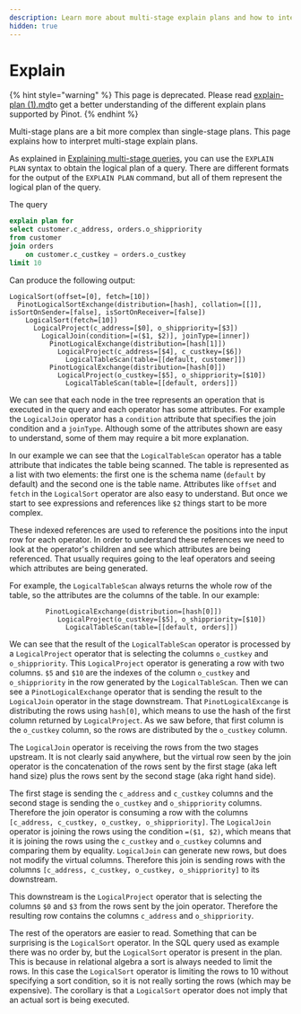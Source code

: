 ```yaml
---
description: Learn more about multi-stage explain plans and how to interpret them.
hidden: true
---
```


# Explain

{% hint style="warning" %}
This page is deprecated. Please read [explain-plan (1).md](<../explain-plan (1).md> "mention")to get a better understanding of the different explain plans supported by Pinot.
{% endhint %}



Multi-stage plans are a bit more complex than single-stage plans. This page explains how to interpret multi-stage explain plans.

As explained in [Explaining multi-stage queries](../query-syntax/explain-plan-multi-stage.md), you can use the `EXPLAIN PLAN` syntax to obtain the logical plan of a query. There are different formats for the output of the `EXPLAIN PLAN` command, but all of them represent the logical plan of the query.

The query

```sql
explain plan for
select customer.c_address, orders.o_shippriority
from customer
join orders
    on customer.c_custkey = orders.o_custkey
limit 10
```

Can produce the following output:

```
LogicalSort(offset=[0], fetch=[10])
  PinotLogicalSortExchange(distribution=[hash], collation=[[]], isSortOnSender=[false], isSortOnReceiver=[false])
    LogicalSort(fetch=[10])
      LogicalProject(c_address=[$0], o_shippriority=[$3])
        LogicalJoin(condition=[=($1, $2)], joinType=[inner])
          PinotLogicalExchange(distribution=[hash[1]])
            LogicalProject(c_address=[$4], c_custkey=[$6])
              LogicalTableScan(table=[[default, customer]])
          PinotLogicalExchange(distribution=[hash[0]])
            LogicalProject(o_custkey=[$5], o_shippriority=[$10])
              LogicalTableScan(table=[[default, orders]])
```

We can see that each node in the tree represents an operation that is executed in the query and each operator has some attributes. For example the `LogicalJoin` operator has a `condition` attribute that specifies the join condition and a `joinType`. Although some of the attributes shown are easy to understand, some of them may require a bit more explanation.

In our example we can see that the `LogicalTableScan` operator has a table attribute that indicates the table being scanned. The table is represented as a list with two elements: the first one is the schema name (`default` by default) and the second one is the table name. Attributes like `offset` and `fetch` in the `LogicalSort` operator are also easy to understand. But once we start to see expressions and references like `$2` things start to be more complex.

These indexed references are used to reference the positions into the input row for each operator. In order to understand these references we need to look at the operator's children and see which attributes are being referenced. That usually requires going to the leaf operators and seeing which attributes are being generated.

For example, the `LogicalTableScan` always returns the whole row of the table, so the attributes are the columns of the table. In our example:

```
         PinotLogicalExchange(distribution=[hash[0]])
            LogicalProject(o_custkey=[$5], o_shippriority=[$10])
              LogicalTableScan(table=[[default, orders]])
```

We can see that the result of the `LogicalTableScan` operator is processed by a `LogicalProject` operator that is selecting the columns `o_custkey` and `o_shippriority`. This `LogicalProject` operator is generating a row with two columns. `$5` and `$10` are the indexes of the column `o_custkey` and `o_shippriority` in the row generated by the `LogicalTableScan`. Then we can see a `PinotLogicalExchange` operator that is sending the result to the `LogicalJoin` operator in the stage downstream. That `PinotLogicalExcange` is distributing the rows using `hash[0]`, which means to use the hash of the first column returned by `LogicalProject`. As we saw before, that first column is the `o_custkey` column, so the rows are distributed by the `o_custkey` column.

The `LogicalJoin` operator is receiving the rows from the two stages upstream. It is not clearly said anywhere, but the virtual row seen by the join operator is the concatenation of the rows sent by the first stage (aka left hand size) plus the rows sent by the second stage (aka right hand side).

The first stage is sending the `c_address` and `c_custkey` columns and the second stage is sending the `o_custkey` and `o_shippriority` columns. Therefore the join operator is consuming a row with the columns `[c_address, c_custkey, o_custkey, o_shippriority]`. The `LogicalJoin` operator is joining the rows using the condition `=($1, $2)`, which means that it is joining the rows using the `c_custkey` and `o_custkey` columns and comparing them by equality. `LogicalJoin` can generate new rows, but does not modify the virtual columns. Therefore this join is sending rows with the columns `[c_address, c_custkey, o_custkey, o_shippriority]` to its downstream.

This downstream is the `LogicalProject` operator that is selecting the columns `$0` and `$3` from the rows sent by the join operator. Therefore the resulting row contains the columns `c_address` and `o_shippriority`.

The rest of the operators are easier to read. Something that can be surprising is the `LogicalSort` operator. In the SQL query used as example there was no order by, but the `LogicalSort` operator is present in the plan. This is because in relational algebra a sort is always needed to limit the rows. In this case the `LogicalSort` operator is limiting the rows to 10 without specifying a sort condition, so it is not really sorting the rows (which may be expensive). The corollary is that a `LogicalSort` operator does not imply that an actual sort is being executed.
